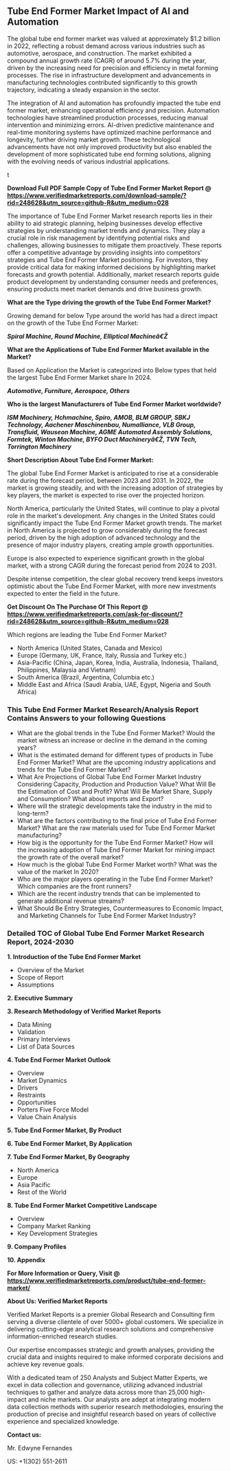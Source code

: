 <h2>Tube End Former Market Impact of AI and Automation</h2><p>The global tube end former market was valued at approximately $1.2 billion in 2022, reflecting a robust demand across various industries such as automotive, aerospace, and construction. The market exhibited a compound annual growth rate (CAGR) of around 5.7% during the year, driven by the increasing need for precision and efficiency in metal forming processes. The rise in infrastructure development and advancements in manufacturing technologies contributed significantly to this growth trajectory, indicating a steady expansion in the sector.</p><p>The integration of AI and automation has profoundly impacted the tube end former market, enhancing operational efficiency and precision. Automation technologies have streamlined production processes, reducing manual intervention and minimizing errors. AI-driven predictive maintenance and real-time monitoring systems have optimized machine performance and longevity, further driving market growth. These technological advancements have not only improved productivity but also enabled the development of more sophisticated tube end forming solutions, aligning with the evolving needs of various industrial applications.</p>t</p><p id="" class=""><strong>Download Full PDF Sample Copy of Tube End Former Market Report @ <a href="https://www.verifiedmarketreports.com/download-sample/?rid=248628&utm_source=github-R&utm_medium=028" target="_blank">https://www.verifiedmarketreports.com/download-sample/?rid=248628&utm_source=github-R&utm_medium=028</a></strong></p><p>The importance of&nbsp;Tube End Former Market research reports lies in their ability to aid strategic planning, helping businesses develop effective strategies by understanding market trends and dynamics. They play a crucial role in risk management by identifying potential risks and challenges, allowing businesses to mitigate them proactively. These reports offer a competitive advantage by providing insights into competitors' strategies and Tube End Former Market positioning. For investors, they provide critical data for making informed decisions by highlighting market forecasts and growth potential. Additionally, market research reports guide product development by understanding consumer needs and preferences, ensuring products meet market demands and drive business growth.</p><p><strong>What are the&nbsp;Type driving the growth of the Tube End Former Market?</strong></p><p id="" class="">Growing demand for below Type around the world has had a direct impact on the growth of the Tube End Former Market:</p><em><strong>Spiral Machine, Round Machine, Elliptical Machineâ€Ž</strong></em></p><strong>What are the&nbsp;Applications&nbsp;of Tube End Former Market available in the Market?</strong></p><p id="" class="">Based on Application the Market is categorized into Below types that held the largest Tube End Former Market share In 2024.</p><em><strong>Automotive, Furniture, Aerospace, Others</strong></em></p><strong>Who is the largest Manufacturers of Tube End Former Market worldwide?</strong></p><p><em><strong>ISM Machinery, Hchmachine, Spiro, AMOB, BLM GROUP, SBKJ Technology, Aachener Maschinenbau, Numalliance, VLB Group, Transfluid, Wauseon Machine, AGME Automated Assembly Solutions, Formtek, Winton Machine, BYFO Duct Machineryâ€Ž, TVN Tech, Torrington Machinery</strong></em></p><p id="" class=""><strong>Short Description About Tube End Former Market:</strong></p><p>The global Tube End Former Market is anticipated to rise at a considerable rate during the forecast period, between 2023 and 2031. In 2022, the market is growing steadily, and with the increasing adoption of strategies by key players, the market is expected to rise over the projected horizon.</p><p>North America, particularly the United States, will continue to play a pivotal role in the market's development. Any changes in the United States could significantly impact the Tube End Former Market growth trends. The market in North America is projected to grow considerably during the forecast period, driven by the high adoption of advanced technology and the presence of major industry players, creating ample growth opportunities.</p><p>Europe is also expected to experience significant growth in the global market, with a strong CAGR during the forecast period from 2024 to 2031.</p><p>Despite intense competition, the clear global recovery trend keeps investors optimistic about the Tube End Former Market, with more new investments expected to enter the field in the future.</p><p id="" class=""><strong>Get Discount On The Purchase Of This Report @ <a href="https://www.verifiedmarketreports.com/ask-for-discount/?rid=248628&utm_source=github-R&utm_medium=028" target="_blank">https://www.verifiedmarketreports.com/ask-for-discount/?rid=248628&utm_source=github-R&utm_medium=028</a></strong></p>Which regions are leading the Tube End Former Market?</p><ul><li>North America (United States, Canada and Mexico)</li><li>Europe (Germany, UK, France, Italy, Russia and Turkey etc.)</li><li>Asia-Pacific (China, Japan, Korea, India, Australia, Indonesia, Thailand, Philippines, Malaysia and Vietnam)</li><li>South America (Brazil, Argentina, Columbia etc.)</li><li>Middle East and Africa (Saudi Arabia, UAE, Egypt, Nigeria and South Africa)</li></ul><h3 id="" class="">This Tube End Former Market Research/Analysis Report Contains Answers to your following Questions</h3><ul><li>What are the global trends in the Tube End Former Market? Would the market witness an increase or decline in the demand in the coming years?</li><li>What is the estimated demand for different types of products in Tube End Former Market? What are the upcoming industry applications and trends for the Tube End Former Market?</li><li>What Are Projections of Global Tube End Former Market Industry Considering Capacity, Production and Production Value? What Will Be the Estimation of Cost and Profit? What Will Be Market Share, Supply and Consumption? What about imports and Export?</li><li>Where will the strategic developments take the industry in the mid to long-term?</li><li>What are the factors contributing to the final price of Tube End Former Market? What are the raw materials used for Tube End Former Market manufacturing?</li><li>How big is the opportunity for the Tube End Former Market? How will the increasing adoption of Tube End Former Market for mining impact the growth rate of the overall market?</li><li>How much is the global Tube End Former Market worth? What was the value of the market In 2020?</li><li>Who are the major players operating in the Tube End Former Market? Which companies are the front runners?</li><li>Which are the recent industry trends that can be implemented to generate additional revenue streams?</li><li>What Should Be Entry Strategies, Countermeasures to Economic Impact, and Marketing Channels for Tube End Former Market Industry?</li></ul><h3 id="" class="">Detailed TOC of Global Tube End Former Market Research Report, 2024-2030</h3><p id="" class=""><strong>1. Introduction of the Tube End Former Market</strong></p><ul><li>Overview of the Market</li><li>Scope of Report</li><li>Assumptions</li></ul><p id="" class=""><strong>2. Executive Summary</strong></p><p id="" class=""><strong>3. Research Methodology of Verified Market Reports</strong></p><ul><li>Data Mining</li><li>Validation</li><li>Primary Interviews</li><li>List of Data Sources</li></ul><p id="" class=""><strong>4. Tube End Former Market Outlook</strong></p><ul><li>Overview</li><li>Market Dynamics</li><li>Drivers</li><li>Restraints</li><li>Opportunities</li><li>Porters Five Force Model</li><li>Value Chain Analysis</li></ul><p id="" class=""><strong>5. Tube End Former Market, By Product</strong></p><p id="" class=""><strong>6. Tube End Former Market, By Application</strong></p><p id="" class=""><strong>7. Tube End Former Market, By Geography</strong></p><ul><li>North America</li><li>Europe</li><li>Asia Pacific</li><li>Rest of the World</li></ul><p id="" class=""><strong>8. Tube End Former Market Competitive Landscape</strong></p><ul><li>Overview</li><li>Company Market Ranking</li><li>Key Development Strategies</li></ul><p id="" class=""><strong>9. Company Profiles</strong></p><p id="" class=""><strong>10. Appendix</strong></p><p id="" class=""><strong>For More Information or Query, Visit @ <a href="https://www.verifiedmarketreports.com/product/tube-end-former-market/" target="_blank">https://www.verifiedmarketreports.com/product/tube-end-former-market/</a></strong></p><p id="" class=""><strong>About Us: Verified Market Reports</strong></p><p id="" class="">Verified Market Reports is a premier Global Research and Consulting firm serving a diverse clientele of over 5000+ global customers. We specialize in delivering cutting-edge analytical research solutions and comprehensive information-enriched research studies.</p><p id="" class="">Our expertise encompasses strategic and growth analyses, providing the crucial data and insights required to make informed corporate decisions and achieve key revenue goals.</p><p id="" class="">With a dedicated team of 250 Analysts and Subject Matter Experts, we excel in data collection and governance, utilizing advanced industrial techniques to gather and analyze data across more than 25,000 high-impact and niche markets. Our analysts are adept at integrating modern data collection methods with superior research methodologies, ensuring the production of precise and insightful research based on years of collective experience and specialized knowledge.</p><p id="" class=""><strong>Contact us:</strong></p><p id="" class="">Mr. Edwyne Fernandes</p><p id="" class="">US: +1(302) 551-2611</p>